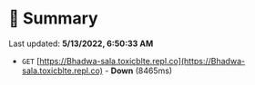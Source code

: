 # 📖 Summary
Last updated: **5/13/2022, 6:50:33 AM**

- `GET` [https://Bhadwa-sala.toxicblte.repl.co](https://Bhadwa-sala.toxicblte.repl.co) - **Down** (8465ms)
